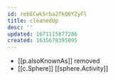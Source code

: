 ```yaml
---
id: rebECwk5rba2fkQ0YZyFl
title: cleanedUp
desc: ''
updated: 1671115877286
created: 1635678395095
---
```




- [[p.alsoKnownAs]] removed
- [[c.Sphere]] [[sphere.Activity]]

